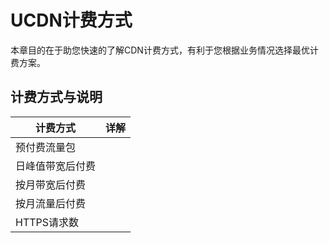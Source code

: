 # UCDN计费方式

本章目的在于助您快速的了解CDN计费方式，有利于您根据业务情况选择最优计费方案。

## 计费方式与说明

| 计费方式         | 详解 |
| ---------------- | ---- |
| 预付费流量包     |      |
| 日峰值带宽后付费 |      |
| 按月带宽后付费   |      |
| 按月流量后付费   |      |
| HTTPS请求数      |      |



